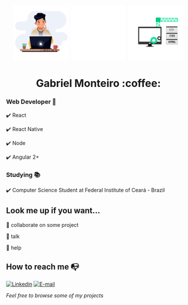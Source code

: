 <h1 align="center">
<img src="https://github.com/arielff3/arielff3/blob/master/.github/dev2.gif?raw=true" alt="dev2" width="150px" />
<img src="https://github.com/arielff3/arielff3/blob/master/.github/react.gif?raw=true" alt="react" width="150px" /> 
<img src="https://github.com/arielff3/arielff3/blob/master/.github/dev.gif?raw=true" alt="dev" width="150px" /></h1>

<h1 align="center"> Gabriel Monteiro :coffee: </h1>

### Web Developer :briefcase:

✔️ React

✔️ React Native

✔️ Node

✔️ Angular 2+


### Studying :books:

✔️ Computer Science Student at Federal Institute of Ceará - Brazil


## Look me up if you want...

:busts_in_silhouette:	collaborate on some project

:speech_balloon: talk

:punch: help


## How to reach me :mailbox_with_no_mail:

[![Linkedin](https://img.shields.io/badge/-Linkedin-blue?style=flat-square&logo=Linkedin&logoColor=white&link=https://https://www.linkedin.com/in/gabriel-monteiro-978aa8189/)](https://www.linkedin.com/in/gabriel-monteiro-978aa8189/) 
[![E-mail](https://img.shields.io/badge/-Email-c14438?style=flat-square&logo=Gmail&logoColor=white&link=mailto:gabrielmont713@gmail.com)](mailto:gabrielmont713@gmail.com) 


*Feel free to browse some of my projects*
